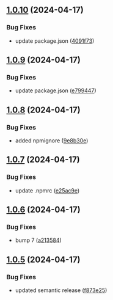 ## [1.0.10](https://github.com/type-cms/javascript-sdk/compare/v1.0.9...v1.0.10) (2024-04-17)


### Bug Fixes

* update package.json ([4091f73](https://github.com/type-cms/javascript-sdk/commit/4091f730585dd3c2a07ee2fee0f5aac49c3eb1c6))

## [1.0.9](https://github.com/type-cms/javascript-sdk/compare/v1.0.8...v1.0.9) (2024-04-17)


### Bug Fixes

* update package.json ([e799447](https://github.com/type-cms/javascript-sdk/commit/e799447d61359dbba6abbeaf3c2a7ff24babb243))

## [1.0.8](https://github.com/type-cms/javascript-sdk/compare/v1.0.7...v1.0.8) (2024-04-17)


### Bug Fixes

* added npmignore ([9e8b30e](https://github.com/type-cms/javascript-sdk/commit/9e8b30ecc743214edbdfec1c4e043c1cf2babcd9))

## [1.0.7](https://github.com/type-cms/javascript-sdk/compare/v1.0.6...v1.0.7) (2024-04-17)


### Bug Fixes

* update .npmrc ([e25ac9e](https://github.com/type-cms/javascript-sdk/commit/e25ac9e9bb342a58235bc2bab876a721d6964e72))

## [1.0.6](https://github.com/type-cms/javascript-sdk/compare/v1.0.5...v1.0.6) (2024-04-17)


### Bug Fixes

* bump 7 ([a213584](https://github.com/type-cms/javascript-sdk/commit/a2135849c06d2c277a53cf92453bbf88808d37c3))

## [1.0.5](https://github.com/type-cms/javascript-sdk/compare/v1.0.4...v1.0.5) (2024-04-17)


### Bug Fixes

* updated semantic release ([f873e25](https://github.com/type-cms/javascript-sdk/commit/f873e2547ac495173bed4a99fc8308fc533f6592))
